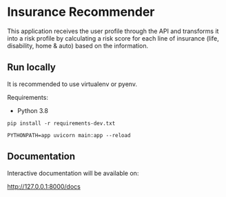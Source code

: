 # Insurance Recommender

This application receives the user profile through the API and transforms it into a risk profile by calculating a risk score for each line of insurance (life, disability, home & auto) based on the information.

## Run locally

It is recommended to use virtualenv or pyenv.

Requirements:

- Python 3.8

```
pip install -r requirements-dev.txt
```

```
PYTHONPATH=app uvicorn main:app --reload
```

## Documentation

Interactive documentation will be available on:

http://127.0.0.1:8000/docs
